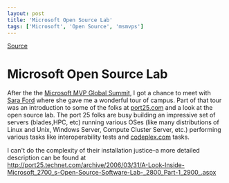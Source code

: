 ```yaml
---
layout: post
title: 'Microsoft Open Source Lab'
tags: ['Microsoft', 'Open Source', 'msmvps']
---
```

[Source](http://blogs.msmvps.com/peterritchie/2007/03/16/microsoft-open-source-lab/ "Permalink to Microsoft Open Source Lab")

# Microsoft Open Source Lab

After the the [Microsoft MVP Global Summit][1], I got a chance to meet with [Sara Ford][2] where she gave me a wonderful tour of campus. Part of that tour was an introduction to some of the folks at [port25.com][3] and a look at the open source lab. The port 25 folks are busy building an impressive set of servers (blades,HPC, etc) running various OSes (like many distributions of Linux and Unix, Windows Server, Compute Cluster Server, etc.) performing various tasks like interoperability tests and [codeplex.com][4] tasks. 

I can't do the complexity of their installation justice–a more detailed description can be found at <http://port25.technet.com/archive/2006/03/31/A-Look-Inside-Microsoft_2700_s-Open-Source-Software-Lab-_2800_Part-1_2900_.aspx>

[1]: http://msmvps.com/blogs/peterritchie/archive/2007/03/15/microsoft-2007-mvp-global-summit.aspx
[2]: http://blogs.msdn.com/saraford/
[3]: http://port25.technet.com/
[4]: http://www.codeplex.com/


